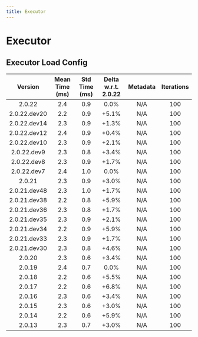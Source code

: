 ```yaml
---
title: Executor
---
```

# Executor

## Executor Load Config

| Version | Mean Time (ms) | Std Time (ms) | Delta w.r.t. 2.0.22 | Metadata | Iterations |
| :---: | :---: | :---: | :---: | :---: | :---: |
| 2.0.22 | 2.4 | 0.9 | 0.0% | N/A | 100 |
| 2.0.22.dev20 | 2.2 | 0.9 | +5.1% | N/A | 100 |
| 2.0.22.dev14 | 2.3 | 0.9 | +1.3% | N/A | 100 |
| 2.0.22.dev12 | 2.4 | 0.9 | +0.4% | N/A | 100 |
| 2.0.22.dev10 | 2.3 | 0.9 | +2.1% | N/A | 100 |
| 2.0.22.dev9 | 2.3 | 0.8 | +3.4% | N/A | 100 |
| 2.0.22.dev8 | 2.3 | 0.9 | +1.7% | N/A | 100 |
| 2.0.22.dev7 | 2.4 | 1.0 | 0.0% | N/A | 100 |
| 2.0.21 | 2.3 | 0.9 | +3.0% | N/A | 100 |
| 2.0.21.dev48 | 2.3 | 1.0 | +1.7% | N/A | 100 |
| 2.0.21.dev38 | 2.2 | 0.8 | +5.9% | N/A | 100 |
| 2.0.21.dev36 | 2.3 | 0.8 | +1.7% | N/A | 100 |
| 2.0.21.dev35 | 2.3 | 0.9 | +2.1% | N/A | 100 |
| 2.0.21.dev34 | 2.2 | 0.9 | +5.9% | N/A | 100 |
| 2.0.21.dev33 | 2.3 | 0.9 | +1.7% | N/A | 100 |
| 2.0.21.dev30 | 2.3 | 0.8 | +4.6% | N/A | 100 |
| 2.0.20 | 2.3 | 0.6 | +3.4% | N/A | 100 |
| 2.0.19 | 2.4 | 0.7 | 0.0% | N/A | 100 |
| 2.0.18 | 2.2 | 0.6 | +5.5% | N/A | 100 |
| 2.0.17 | 2.2 | 0.6 | +6.8% | N/A | 100 |
| 2.0.16 | 2.3 | 0.6 | +3.4% | N/A | 100 |
| 2.0.15 | 2.3 | 0.6 | +3.0% | N/A | 100 |
| 2.0.14 | 2.2 | 0.6 | +5.9% | N/A | 100 |
| 2.0.13 | 2.3 | 0.7 | +3.0% | N/A | 100 |
